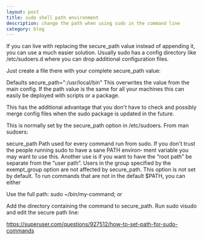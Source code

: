 ```yaml
---
layout: post
title: sudo shell path environment
description: change the path when using sudo in the command line
category: blog
---
```


If you can live with replacing the secure_path value instead of appending it, you can use a much easier solution. Usually sudo has a config directory like /etc/sudoers.d where you can drop additional configuration files.

Just create a file there with your complete secure_path value:

Defaults secure_path="<default value>:/usr/local/bin"
This overwrites the value from the main config. If the path value is the same for all your machines this can easily be deployed with scripts or a package.

This has the additional advantage that you don't have to check and possibly merge config files when the sudo package is updated in the future.

This is normally set by the secure_path option in /etc/sudoers. From man sudoers:

 secure_path   Path used for every command run from sudo.  If you don't
               trust the people running sudo to have a sane PATH environ‐
               ment variable you may want to use this.  Another use is if
               you want to have the “root path” be separate from the “user
               path”.  Users in the group specified by the exempt_group
               option are not affected by secure_path.  This option is not
               set by default.
To run commands that are not in the default $PATH, you can either

Use the full path: sudo ~/bin/my-command; or

Add the directory containing the command to secure_path. Run sudo visudo and edit the secure path line:

https://superuser.com/questions/927512/how-to-set-path-for-sudo-commands

[Shannonh]:    https://github.com/xhan-shannon "xhan-shannon"
